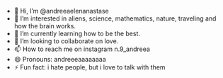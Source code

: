 - 👋 Hi, I’m @andreeaelenanastase
- 👀 I’m interested in aliens, science, mathematics, nature, traveling and how the brain works.
- 🌱 I’m currently learning how to be the best.
- 💞️ I’m looking to collaborate on love.
- 📫 How to reach me on instagram n.9_andreea
- 😄 Pronouns: andreeeaaaaaaaa
- ⚡ Fun fact: i hate people, but i love to talk with them

<!---
andreeaelenanastase/andreeaelenanastase is a ✨ special ✨ repository because its `README.md` (this file) appears on your GitHub profile.
You can click the Preview link to take a look at your changes.
--->
